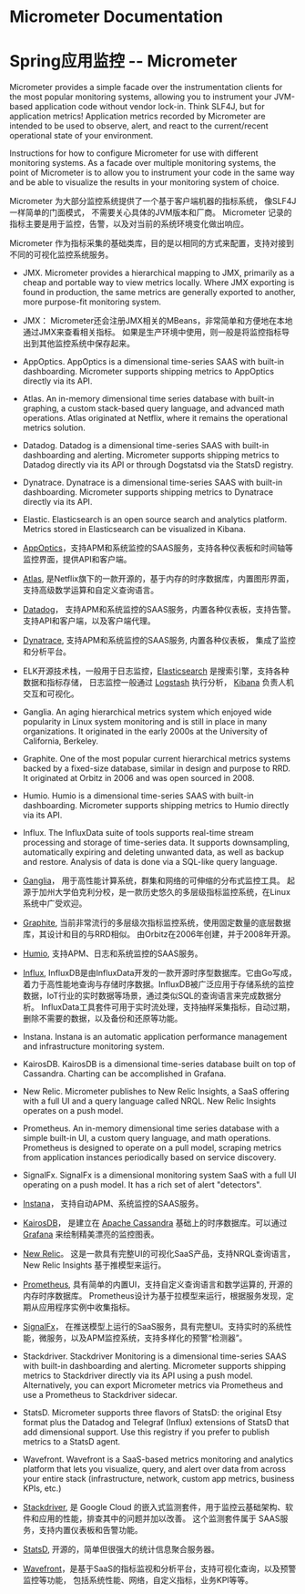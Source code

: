 # Micrometer Documentation

# Spring应用监控 -- Micrometer

Micrometer provides a simple facade over the instrumentation clients for the most popular monitoring systems, allowing you to instrument your JVM-based application code without vendor lock-in. Think SLF4J, but for application metrics! Application metrics recorded by Micrometer are intended to be used to observe, alert, and react to the current/recent operational state of your environment.


Instructions for how to configure Micrometer for use with different monitoring systems. As a facade over multiple monitoring systems, the point of Micrometer is to allow you to instrument your code in the same way and be able to visualize the results in your monitoring system of choice.


Micrometer 为大部分监控系统提供了一个基于客户端机器的指标系统， 像SLF4J一样简单的门面模式， 不需要关心具体的JVM版本和厂商。
Micrometer 记录的指标主要是用于监控，告警，以及对当前的系统环境变化做出响应。

Micrometer 作为指标采集的基础类库，目的是以相同的方式来配置，支持对接到不同的可视化监控系统服务。


- JMX. Micrometer provides a hierarchical mapping to JMX, primarily as a cheap and portable way to view metrics locally. Where JMX exporting is found in production, the same metrics are generally exported to another, more purpose-fit monitoring system.
- JMX： Micrometer还会注册JMX相关的MBeans，非常简单和方便地在本地通过JMX来查看相关指标。 如果是生产环境中使用，则一般是将监控指标导出到其他监控系统中保存起来。


- AppOptics. AppOptics is a dimensional time-series SAAS with built-in dashboarding. Micrometer supports shipping metrics to AppOptics directly via its API.

- Atlas. An in-memory dimensional time series database with built-in graphing, a custom stack-based query language, and advanced math operations. Atlas originated at Netflix, where it remains the operational metrics solution.

- Datadog. Datadog is a dimensional time-series SAAS with built-in dashboarding and alerting. Micrometer supports shipping metrics to Datadog directly via its API or through Dogstatsd via the StatsD registry.

- Dynatrace. Dynatrace is a dimensional time-series SAAS with built-in dashboarding. Micrometer supports shipping metrics to Dynatrace directly via its API.

- Elastic. Elasticsearch is an open source search and analytics platform. Metrics stored in Elasticsearch can be visualized in Kibana.


- [AppOptics](https://www.appoptics.com/)，支持APM和系统监控的SAAS服务，支持各种仪表板和时间轴等监控界面，提供API和客户端。

- [Atlas](https://github.com/Netflix/atlas), 是Netflix旗下的一款开源的，基于内存的时序数据库，内置图形界面，支持高级数学运算和自定义查询语言。

- [Datadog](https://www.datadoghq.com/)， 支持APM和系统监控的SAAS服务，内置各种仪表板，支持告警。 支持API和客户端，以及客户端代理。

- [Dynatrace](https://www.dynatrace.com/), 支持APM和系统监控的SAAS服务, 内置各种仪表板， 集成了监控和分析平台。

- ELK开源技术栈，一般用于日志监控，[Elasticsearch](http://www.elastic.co/) 是搜索引擎，支持各种数据和指标存储， 日志监控一般通过 [Logstash](http://www.elastic.co/products/logstash) 执行分析， [Kibana](http://www.elastic.co/products/kibana) 负责人机交互和可视化。


- Ganglia. An aging hierarchical metrics system which enjoyed wide popularity in Linux system monitoring and is still in place in many organizations. It originated in the early 2000s at the University of California, Berkeley.

- Graphite. One of the most popular current hierarchical metrics systems backed by a fixed-size database, similar in design and purpose to RRD. It originated at Orbitz in 2006 and was open sourced in 2008.

- Humio. Humio is a dimensional time-series SAAS with built-in dashboarding. Micrometer supports shipping metrics to Humio directly via its API.

- Influx. The InfluxData suite of tools supports real-time stream processing and storage of time-series data. It supports downsampling, automatically expiring and deleting unwanted data, as well as backup and restore. Analysis of data is done via a SQL-like query language.

- [Ganglia](http://ganglia.sourceforge.net/)， 用于高性能计算系统，群集和网络的可伸缩的分布式监控工具。 起源于加州大学伯克利分校，是一款历史悠久的多层级指标监控系统，在Linux系统中广受欢迎。


- [Graphite](https://graphiteapp.org/), 当前非常流行的多层级次指标监控系统，使用固定数量的底层数据库，其设计和目的与RRD相似。 由Orbitz在2006年创建，并于2008年开源。

- [Humio](https://www.humio.com/), 支持APM、日志和系统监控的SAAS服务。

- [Influx](https://www.influxdata.com/), InfluxDB是由InfluxData开发的一款开源时序型数据库。它由Go写成，着力于高性能地查询与存储时序数据。InfluxDB被广泛应用于存储系统的监控数据，IoT行业的实时数据等场景，通过类似SQL的查询语言来完成数据分析。 InfluxData工具套件可用于实时流处理，支持抽样采集指标，自动过期，删除不需要的数据，以及备份和还原等功能。

- Instana. Instana is an automatic application performance management and infrastructure monitoring system.

- KairosDB. KairosDB is a dimensional time-series database built on top of Cassandra. Charting can be accomplished in Grafana.

- New Relic. Micrometer publishes to New Relic Insights, a SaaS offering with a full UI and a query language called NRQL. New Relic Insights operates on a push model.

- Prometheus. An in-memory dimensional time series database with a simple built-in UI, a custom query language, and math operations. Prometheus is designed to operate on a pull model, scraping metrics from application instances periodically based on service discovery.

- SignalFx. SignalFx is a dimensional monitoring system SaaS with a full UI operating on a push model. It has a rich set of alert "detectors".

- [Instana](https://www.instana.com/)， 支持自动APM、系统监控的SAAS服务。

- [KairosDB](https://kairosdb.github.io/)， 是建立在 [Apache Cassandra](http://cassandra.apache.org/) 基础上的时序数据库。可以通过 [Grafana](https://grafana.com/) 来绘制精美漂亮的监控图表。

- [New Relic](https://newrelic.com/)。 这是一款具有完整UI的可视化SaaS产品，支持NRQL查询语言， New Relic Insights 基于推模型来运行。

- [Prometheus](https://prometheus.io/), 具有简单的内置UI，支持自定义查询语言和数学运算的, 开源的内存时序数据库。  Prometheus设计为基于拉模型来运行，根据服务发现，定期从应用程序实例中收集指标。

- [SignalFx](https://www.signalfx.com/)， 在推送模型上运行的SaaS服务，具有完整UI。支持实时的系统性能，微服务，以及APM监控系统，支持多样化的预警“检测器”。

- Stackdriver. Stackdriver Monitoring is a dimensional time-series SAAS with built-in dashboarding and alerting. Micrometer supports shipping metrics to Stackdriver directly via its API using a push model. Alternatively, you can export Micrometer metrics via Prometheus and use a Prometheus to Stackdriver sidecar.

- StatsD. Micrometer supports three flavors of StatsD: the original Etsy format plus the Datadog and Telegraf (Influx) extensions of StatsD that add dimensional support. Use this registry if you prefer to publish metrics to a StatsD agent.

- Wavefront. Wavefront is a SaaS-based metrics monitoring and analytics platform that lets you visualize, query, and alert over data from across your entire stack (infrastructure, network, custom app metrics, business KPIs, etc.)

- [Stackdriver](https://cloud.google.com/stackdriver?hl=zh-cn), 是 Google Cloud 的嵌入式监测套件，用于监控云基础架构、软件和应用的性能，排查其中的问题并加以改善。 这个监测套件属于 SAAS服务，支持内置仪表板和告警功能。

- [StatsD](https://github.com/statsd/statsd), 开源的，简单但很强大的统计信息聚合服务器。

- [Wavefront](https://www.wavefront.com/)，是基于SaaS的指标监视和分析平台，支持可视化查询，以及预警监控等功能， 包括系统性能、网络，自定义指标，业务KPI等等。
